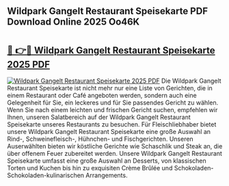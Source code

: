 ## Wildpark Gangelt Restaurant Speisekarte PDF Download Online 2025 Oo46K

# <h2><a href="http://gccei3.nevu.top/?p=Wildpark+Gangelt+Restaurant+Speisekarte">🔗 👉🔴 Wildpark Gangelt Restaurant Speisekarte 2025 PDF</a></h2>

[![Wildpark Gangelt Restaurant Speisekarte 2025 PDF](https://i.imgur.com/dBaPXMq.png)](http://gccei3.nevu.top/?p=Wildpark+Gangelt+Restaurant+Speisekarte)
Die Wildpark Gangelt Restaurant Speisekarte ist nicht mehr nur eine Liste von Gerichten, die in einem Restaurant oder Café angeboten werden, sondern auch eine Gelegenheit für Sie, ein leckeres und für Sie passendes Gericht zu wählen. Wenn Sie nach einem leichten und frischen Gericht suchen, empfehlen wir Ihnen, unseren Salatbereich auf der Wildpark Gangelt Restaurant Speisekarte unseres Restaurants zu besuchen. Für Fleischliebhaber bietet unsere Wildpark Gangelt Restaurant Speisekarte eine große Auswahl an Rind-, Schweinefleisch-, Hühnchen- und Fischgerichten. Unseren Auserwählten bieten wir köstliche Gerichte wie Schaschlik und Steak an, die über offenem Feuer zubereitet werden. Unsere Wildpark Gangelt Restaurant Speisekarte umfasst eine große Auswahl an Desserts, von klassischen Torten und Kuchen bis hin zu exquisiten Crème Brûlée und Schokoladen-Schokoladen-kulinarischen Arrangements.
